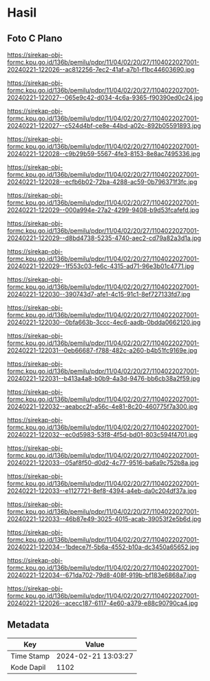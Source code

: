 # Hasil

## Foto C Plano

https://sirekap-obj-formc.kpu.go.id/136b/pemilu/pdpr/11/04/02/20/27/1104022027001-20240221-122026--ac812256-7ec2-41af-a7b1-f1bc44603690.jpg

https://sirekap-obj-formc.kpu.go.id/136b/pemilu/pdpr/11/04/02/20/27/1104022027001-20240221-122027--065e9c42-d034-4c6a-9365-f90390ed0c24.jpg

https://sirekap-obj-formc.kpu.go.id/136b/pemilu/pdpr/11/04/02/20/27/1104022027001-20240221-122027--c524d4bf-ce8e-44bd-a02c-892b05591893.jpg

https://sirekap-obj-formc.kpu.go.id/136b/pemilu/pdpr/11/04/02/20/27/1104022027001-20240221-122028--c9b29b59-5567-4fe3-8153-8e8ac7495336.jpg

https://sirekap-obj-formc.kpu.go.id/136b/pemilu/pdpr/11/04/02/20/27/1104022027001-20240221-122028--ecfb6b02-72ba-4288-ac59-0b796371f3fc.jpg

https://sirekap-obj-formc.kpu.go.id/136b/pemilu/pdpr/11/04/02/20/27/1104022027001-20240221-122029--000a994e-27a2-4299-9408-b9d53fcafefd.jpg

https://sirekap-obj-formc.kpu.go.id/136b/pemilu/pdpr/11/04/02/20/27/1104022027001-20240221-122029--d8bd4738-5235-4740-aec2-cd79a82a3d1a.jpg

https://sirekap-obj-formc.kpu.go.id/136b/pemilu/pdpr/11/04/02/20/27/1104022027001-20240221-122029--1f553c03-fe6c-4315-ad71-96e3b01c4771.jpg

https://sirekap-obj-formc.kpu.go.id/136b/pemilu/pdpr/11/04/02/20/27/1104022027001-20240221-122030--390743d7-afe1-4c15-91c1-8ef727133fd7.jpg

https://sirekap-obj-formc.kpu.go.id/136b/pemilu/pdpr/11/04/02/20/27/1104022027001-20240221-122030--0bfa663b-3ccc-4ec6-aadb-0bdda0662120.jpg

https://sirekap-obj-formc.kpu.go.id/136b/pemilu/pdpr/11/04/02/20/27/1104022027001-20240221-122031--0eb66687-f788-482c-a260-b4b51fc9169e.jpg

https://sirekap-obj-formc.kpu.go.id/136b/pemilu/pdpr/11/04/02/20/27/1104022027001-20240221-122031--b413a4a8-b0b9-4a3d-9476-bb6cb38a2f59.jpg

https://sirekap-obj-formc.kpu.go.id/136b/pemilu/pdpr/11/04/02/20/27/1104022027001-20240221-122032--aeabcc2f-a56c-4e81-8c20-460775f7a300.jpg

https://sirekap-obj-formc.kpu.go.id/136b/pemilu/pdpr/11/04/02/20/27/1104022027001-20240221-122032--ec0d5983-53f8-4f5d-bd01-803c594f4701.jpg

https://sirekap-obj-formc.kpu.go.id/136b/pemilu/pdpr/11/04/02/20/27/1104022027001-20240221-122033--05af8f50-d0d2-4c77-9516-ba6a9c752b8a.jpg

https://sirekap-obj-formc.kpu.go.id/136b/pemilu/pdpr/11/04/02/20/27/1104022027001-20240221-122033--e1127721-8ef8-4394-a4eb-da0c204df37a.jpg

https://sirekap-obj-formc.kpu.go.id/136b/pemilu/pdpr/11/04/02/20/27/1104022027001-20240221-122033--46b87e49-3025-4015-acab-39053f2e5b6d.jpg

https://sirekap-obj-formc.kpu.go.id/136b/pemilu/pdpr/11/04/02/20/27/1104022027001-20240221-122034--1bdece7f-5b6a-4552-b10a-dc3450a65652.jpg

https://sirekap-obj-formc.kpu.go.id/136b/pemilu/pdpr/11/04/02/20/27/1104022027001-20240221-122034--671da702-79d8-408f-919b-bf183e6868a7.jpg

https://sirekap-obj-formc.kpu.go.id/136b/pemilu/pdpr/11/04/02/20/27/1104022027001-20240221-122026--acecc187-6117-4e60-a379-e88c90790ca4.jpg


## Metadata

| Key        | Value               |
| ---------- | ------------------- |
| Time Stamp | 2024-02-21 13:03:27 |
| Kode Dapil | 1102                |



